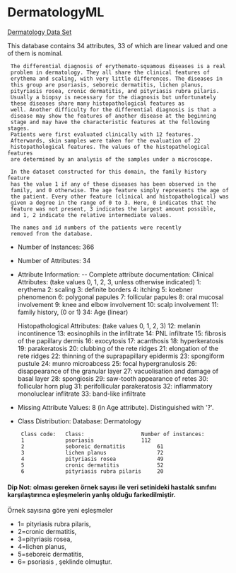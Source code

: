 # DermatologyML

[Dermatology Data Set](https://archive.ics.uci.edu/ml/datasets/Dermatology)

This database contains 34 attributes, 33 of which are linear valued and one of them is nominal. 

     The differential diagnosis of erythemato-squamous diseases is a real
     problem in dermatology. They all share the clinical features of
     erythema and scaling, with very little differences. The diseases in
     this group are psoriasis, seboreic dermatitis, lichen planus, 
     pityriasis rosea, cronic dermatitis, and pityriasis rubra pilaris.
     Usually a biopsy is necessary for the diagnosis but unfortunately
     these diseases share many histopathological features as
     well. Another difficulty for the differential diagnosis is that a
     disease may show the features of another disease at the beginning
     stage and may have the characteristic features at the following stages. 
     Patients were first evaluated clinically with 12 features.
     Afterwards, skin samples were taken for the evaluation of 22
     histopathological features. The values of the histopathological features
     are determined by an analysis of the samples under a microscope. 

     In the dataset constructed for this domain, the family history feature
     has the value 1 if any of these diseases has been observed in the
     family, and 0 otherwise. The age feature simply represents the age of
     the patient. Every other feature (clinical and histopathological) was
     given a degree in the range of 0 to 3. Here, 0 indicates that the
     feature was not present, 3 indicates the largest amount possible,
     and 1, 2 indicate the relative intermediate values.

     The names and id numbers of the patients were recently 
     removed from the database.
+ Number of Instances: 366

+ Number of Attributes: 34

+ Attribute Information:
   -- Complete attribute documentation:
      Clinical Attributes: (take values 0, 1, 2, 3, unless otherwise indicated)
      1: erythema
      2: scaling
      3: definite borders
      4: itching
      5: koebner phenomenon
      6: polygonal papules
      7: follicular papules
      8: oral mucosal involvement
      9: knee and elbow involvement
     10: scalp involvement
     11: family history, (0 or 1)
     34: Age (linear)

     Histopathological Attributes: (take values 0, 1, 2, 3)
     12: melanin incontinence
     13: eosinophils in the infiltrate
     14: PNL infiltrate
     15: fibrosis of the papillary dermis
     16: exocytosis
     17: acanthosis
     18: hyperkeratosis
     19: parakeratosis
     20: clubbing of the rete ridges
     21: elongation of the rete ridges
     22: thinning of the suprapapillary epidermis
     23: spongiform pustule
     24: munro microabcess
     25: focal hypergranulosis
     26: disappearance of the granular layer
     27: vacuolisation and damage of basal layer
     28: spongiosis
     29: saw-tooth appearance of retes
     30: follicular horn plug
     31: perifollicular parakeratosis
     32: inflammatory monoluclear inflitrate
     33: band-like infiltrate
      
+ Missing Attribute Values: 8 (in Age attribute). Distinguished with '?'.

+ Class Distribution:
       Database:  Dermatology
       
       Class code:   Class:                  Number of instances:
       1             psoriasis			     112
       2             seboreic dermatitis          61
       3             lichen planus                72
       4             pityriasis rosea             49
       5             cronic dermatitis            52    
       6             pityriasis rubra pilaris     20


#### Dip Not: olması gereken örnek sayısı ile veri setinideki hastalık sınıfını karşılaştırınca eşleşmelerin yanlış olduğu farkedilmiştir.
Örnek sayısına göre yeni eşleşmeler 
+ 1= pityriasis rubra pilaris,
+ 2=cronic dermatitis,
+ 3=pityriasis rosea,
+ 4=lichen planus,
+ 5=seboreic dermatitis,
+ 6= psoriasis  ,           şeklinde olmuştur.
